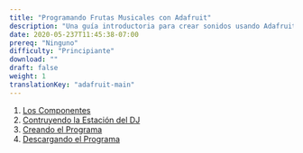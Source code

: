 ```yaml
---
title: "Programando Frutas Musicales con Adafruit"
description: "Una guía introductoria para crear sonidos usando Adafruit para aprender acerca del hardware"
date: 2020-05-237T11:45:38-07:00
prereq: "Ninguno"
difficulty: "Principiante"
download: ""
draft: false
weight: 1
translationKey: "adafruit-main"
---
```


1. [Los Componentes](1-los-componentes) 
2. [Contruyendo la Estación del DJ](2-construyendo-la-estacion-dj)
3. [Creando el Programa](3-creando-el-programa)
4. [Descargando el Programa](4-descargando-el-programa)
